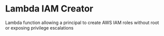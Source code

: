 # Lambda IAM Creator
Lambda function allowing a principal to create AWS IAM roles without root or exposing privilege escalations
